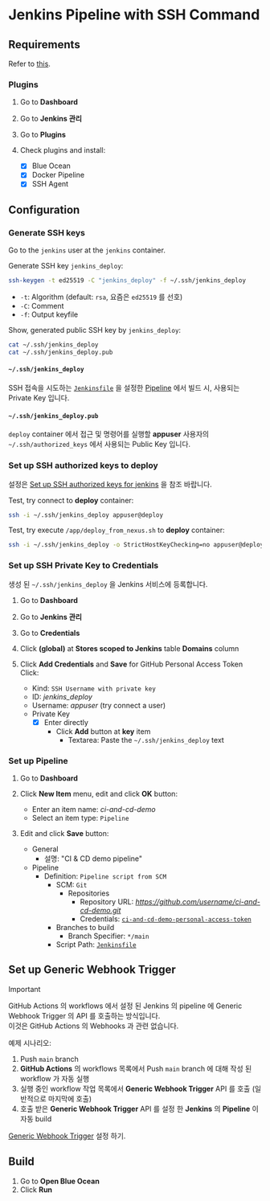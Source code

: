 # Jenkins Pipeline with SSH Command

## Requirements

Refer to [this](./index.md).

### Plugins

1. Go to **Dashboard**

2. Go to **Jenkins 관리**

3. Go to **Plugins**

4. Check plugins and install:

   - [x] Blue Ocean
   - [x] Docker Pipeline
   - [x] SSH Agent

## Configuration

### Generate SSH keys

Go to the `jenkins` user at the `jenkins` container.

Generate SSH key `jenkins_deploy`:

```bash
ssh-keygen -t ed25519 -C "jenkins_deploy" -f ~/.ssh/jenkins_deploy
```

- `-t`: Algorithm (default: `rsa`, 요즘은 `ed25519` 를 선호)
- `-C`: Comment
- `-f`: Output keyfile

Show, generated public SSH key by `jenkins_deploy`:

```bash
cat ~/.ssh/jenkins_deploy
cat ~/.ssh/jenkins_deploy.pub
```

#### `~/.ssh/jenkins_deploy`

SSH 접속을 시도하는 [`Jenkinsfile`](../Jenkinsfile) 을 설정한 [Pipeline](#set-up-pipeline) 에서 빌드 시, 사용되는 Private Key 입니다.

#### `~/.ssh/jenkins_deploy.pub`

`deploy` container 에서 접근 및 명령어를 실행할 **appuser** 사용자의 `~/.ssh/authorized_keys` 에서 사용되는 Public Key 입니다.

### Set up SSH authorized keys to deploy

설정은 [Set up SSH authorized keys for jenkins](../deploy.md#set-up-ssh-authorized-keys-for-jenkins) 을 참조 바랍니다.

Test, try connect to **deploy** container:

```bash
ssh -i ~/.ssh/jenkins_deploy appuser@deploy
```

Test, try execute `/app/deploy_from_nexus.sh` to **deploy** container:

```bash
ssh -i ~/.ssh/jenkins_deploy -o StrictHostKeyChecking=no appuser@deploy 'bash -l -c "/app/deploy_from_nexus.sh"'
```

### Set up SSH Private Key to Credentials

생성 된 `~/.ssh/jenkins_deploy` 을 Jenkins 서비스에 등록합니다.

1. Go to **Dashboard**

2. Go to **Jenkins 관리**

3. Go to **Credentials**

4. Click **(global)** at **Stores scoped to Jenkins** table **Domains** column

5. Click **Add Credentials** and **Save** for GitHub Personal Access Token Click:

   - Kind: `SSH Username with private key`
   - ID: _jenkins_deploy_
   - Username: _appuser_ (try connect a user)
   - Private Key
     - [x] Enter directly
       - Click **Add** button at **key** item
         - Textarea: Paste the `~/.ssh/jenkins_deploy` text

### Set up Pipeline

1. Go to **Dashboard**

2. Click **New Item** menu, edit and click **OK** button:

   - Enter an item name: _ci-and-cd-demo_
   - Select an item type: `Pipeline`

3. Edit and click **Save** button:

   - General
     - 설명: "CI & CD demo pipeline"
   - Pipeline
     - Definition: `Pipeline script from SCM`
       - SCM: `Git`
         - Repositories
           - Repository URL: _https://github.com/username/ci-and-cd-demo.git_
           - Credentials: [`ci-and-cd-demo-personal-access-token`](./index.md#ci-and-cd-demo-personal-access-token)
       - Branches to build
         - Branch Specifier: `*/main`
       - Script Path: [`Jenkinsfile`](../Jenkinsfile)

## Set up Generic Webhook Trigger

> [!IMPORTANT]
> GitHub Actions 의 workflows 에서 설정 된 Jenkins 의 pipeline 에 Generic Webhook Trigger 의 API 를 호출하는 방식입니다.  
> 이것은 GitHub Actions 의 Webhooks 과 관련 없습니다.

예제 시나리오:

1. Push `main` branch
2. **GitHub Actions** 의 workflows 목록에서 Push `main` branch 에 대해 작성 된 workflow 가 자동 실행
3. 실행 중인 workflow 작업 목록에서 **Generic Webhook Trigger** API 를 호출 (일반적으로 마지막에 호출)
4. 호출 받은 **Generic Webhook Trigger** API 를 설정 한 **Jenkins** 의 **Pipeline** 이 자동 build

[Generic Webhook Trigger](./generic-webhook-trigger.md) 설정 하기.

## Build

1. Go to **Open Blue Ocean**
2. Click **Run**
